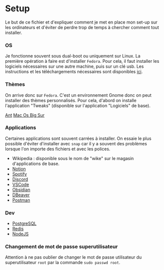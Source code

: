 # Setup 
Le but de ce fichier et d'expliquer comment je met en place mon set-up sur les ordinateurs et d'éviter de perdre trop de temps à chercher comment tout installer. 

### OS 
Je fonctionne souvent sous dual-boot ou uniquement sur Linux. 
La première opération à faire est d'installer `Fedora`. Pour cela, il faut installer les logiciels nécessaires sur une autre machine, puis sur un clé usb. Les instructions et les téléchargements nécessaires sont disponibles [ici](https://getfedora.org/fr/workstation/download/). 

### Thèmes 
On arrive donc sur `Fedora`. C'est un environnement Gnome donc on peut installer des thèmes personnalisés. 
Pour cela, d'abord on installe l'application "Tweaks" (disponible sur l'application "Logiciels" de base). 

[Ant](https://www.gnome-look.org/p/1099856)
[Mac Os Big Sur](https://github.com/vinceliuice/WhiteSur-gtk-theme)

### Applications 
Certaines applications sont souvent carrées à installer. 
On essaie le plus possible d'éviter d'installer avec `snap` car il y a souvent des problèmes lorsque l'on importe des fichiers et avec les polices. 

- Wikipedia : disponible sous le nom de "wike" sur le magasin d'applications de base. 
- [Notion](https://snapcraft.io/notion-snap)
- [Spotify](https://snapcraft.io/spotify)
- [Discord](https://itsfoss.com/install-discord-fedora/)
- [VSCode](https://code.visualstudio.com/docs/setup/linux)
- [Obsidian](https://flathub.org/apps/details/md.obsidian.Obsidian)
- [DBeaver](https://dbeaver.io/download/)
- [Postman](https://snapcraft.io/install/postman/fedora#install)

### Dev
- [PostgreSQL](https://doc.fedora-fr.org/wiki/Installation_et_configuration_de_PostgreSQL)
- [Redis](https://computingforgeeks.com/how-to-install-redis-on-fedora/)
- [NodeJS](https://developer.fedoraproject.org/tech/languages/nodejs/nodejs.html)

### Changement de mot de passe superutilisateur 
Attention à ne pas oublier de changer le mot de passe utilisateur du superutilisateur `root` par la commande `sudo passwd root`. 
